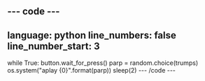 --- code ---
---
language: python
line_numbers: false
line_number_start: 3
---
while True:
    button.wait_for_press()
    parp = random.choice(trumps)
    os.system("aplay {0}".format(parp))
    sleep(2)
--- /code ---
